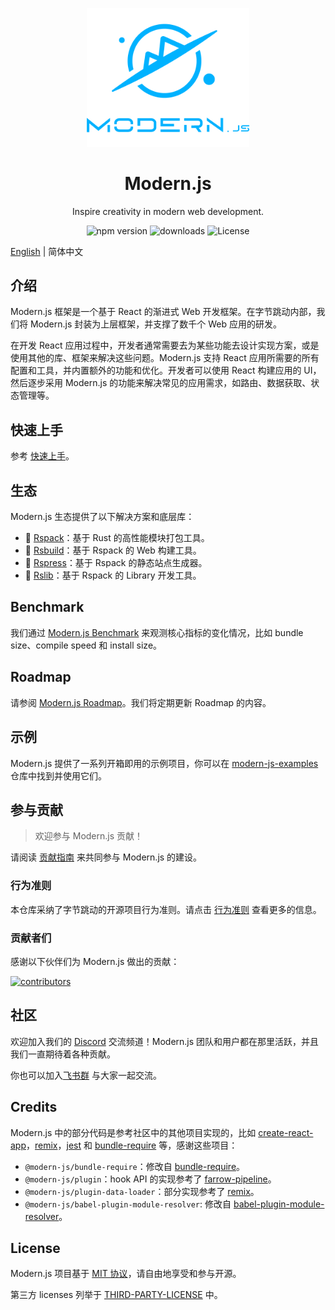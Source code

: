 <p align="center">
  <a href="https://modernjs.dev" target="blank"><img src="./assets/modernjs-banner.png" width="260" alt="Modern.js Logo" /></a>
</p>

<h1 align="center">Modern.js</h1>

<p align="center">
  Inspire creativity in modern web development.
</p>

<p align="center">
  <img src="https://img.shields.io/npm/v/@modern-js/core?style=flat-square&color=00a8f0" alt="npm version" />
  <img src="https://img.shields.io/npm/dm/@modern-js/core.svg?style=flat-square&color=00a8f0" alt="downloads" />
  <img src="https://img.shields.io/badge/License-MIT-blue.svg?style=flat-square&color=00a8f0" alt="License" />
</p>

[English](./README.md) | 简体中文

## 介绍

Modern.js 框架是一个基于 React 的渐进式 Web 开发框架。在字节跳动内部，我们将 Modern.js 封装为上层框架，并支撑了数千个 Web 应用的研发。

在开发 React 应用过程中，开发者通常需要去为某些功能去设计实现方案，或是使用其他的库、框架来解决这些问题。Modern.js 支持 React 应用所需要的所有配置和工具，并内置额外的功能和优化。开发者可以使用 React 构建应用的 UI，然后逐步采用 Modern.js 的功能来解决常见的应用需求，如路由、数据获取、状态管理等。

## 快速上手

参考 [快速上手](https://modernjs.dev/zh/guides/get-started/quick-start)。

## 生态

Modern.js 生态提供了以下解决方案和底层库：

- 🦀 [Rspack](https://github.com/web-infra-dev/rspack)：基于 Rust 的高性能模块打包工具。
- 🐬 [Rsbuild](https://github.com/web-infra-dev/rsbuild)：基于 Rspack 的 Web 构建工具。
- 🐹 [Rspress](https://github.com/web-infra-dev/rspress)：基于 Rspack 的静态站点生成器。
- 🦄 [Rslib](https://github.com/web-infra-dev/rslib)：基于 Rspack 的 Library 开发工具。

## Benchmark

我们通过 [Modern.js Benchmark](https://web-infra-qos.netlify.app/) 来观测核心指标的变化情况，比如 bundle size、compile speed 和 install size。

## Roadmap

请参阅 [Modern.js Roadmap](https://github.com/web-infra-dev/modern.js/issues/4741)。我们将定期更新 Roadmap 的内容。

## 示例

Modern.js 提供了一系列开箱即用的示例项目，你可以在 [modern-js-examples](https://github.com/web-infra-dev/modern-js-examples) 仓库中找到并使用它们。

## 参与贡献

> 欢迎参与 Modern.js 贡献！

请阅读 [贡献指南](https://github.com/web-infra-dev/modern.js/blob/main/CONTRIBUTING.md) 来共同参与 Modern.js 的建设。

### 行为准则

本仓库采纳了字节跳动的开源项目行为准则。请点击 [行为准则](./CODE_OF_CONDUCT.md) 查看更多的信息。

### 贡献者们

感谢以下伙伴们为 Modern.js 做出的贡献：

<a href="https://github.com/web-infra-dev/modern.js/graphs/contributors">
  <img src="https://opencollective.com/modernjs/contributors.svg?width=890&button=false" alt="contributors">
</a>

## 社区

欢迎加入我们的 [Discord](https://discord.gg/qPCqYg38De) 交流频道！Modern.js 团队和用户都在那里活跃，并且我们一直期待着各种贡献。

你也可以加入[飞书群](https://applink.larkoffice.com/client/chat/chatter/add_by_link?link_token=d21hc667-9403-48a9-ba32-bc1440a80279) 与大家一起交流。

## Credits

Modern.js 中的部分代码是参考社区中的其他项目实现的，比如 [create-react-app](https://github.com/facebook/create-react-app)，[remix](https://github.com/remix-run/remix)，[jest](https://github.com/facebook/jest) 和 [bundle-require](https://github.com/egoist/bundle-require) 等，感谢这些项目：

- `@modern-js/bundle-require`：修改自 [bundle-require](https://github.com/egoist/bundle-require)。
- `@modern-js/plugin`：hook API 的实现参考了 [farrow-pipeline](https://github.com/farrow-js/farrow/tree/master/packages/farrow-pipeline)。
- `@modern-js/plugin-data-loader`：部分实现参考了 [remix](https://github.com/remix-run/remix)。
- `@modern-js/babel-plugin-module-resolver`: 修改自 [babel-plugin-module-resolver](https://github.com/tleunen/babel-plugin-module-resolver)。

## License

Modern.js 项目基于 [MIT 协议](https://github.com/web-infra-dev/modern.js/blob/main/LICENSE)，请自由地享受和参与开源。

第三方 licenses 列举于 [THIRD-PARTY-LICENSE](./THIRD-PARTY-LICENSE) 中。
